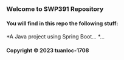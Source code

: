### Welcome to SWP391 Repository

#### You will find in this repo the following stuff:

*A Java project using Spring Boot...
*...

#### Copyright © 2023 tuanloc-1708